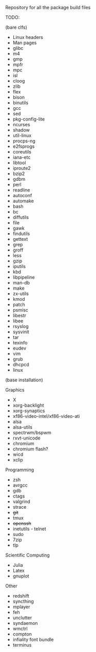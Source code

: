 Repository for all the package build files

TODO: 

(bare clfs)

* Linux headers
* Man pages
* glibc
* m4
* gmp
* mpfr
* mpc
* isl
* cloog
* zlib
* flex
* bison
* binutils
* gcc
* sed
* pkg-config-lite
* ncurses
* shadow
* util-linux
* procps-ng
* e2fsprogs
* coreutils
* iana-etc
* libtool
* iproute2
* bzip2
* gdbm
* perl
* readline
* autoconf
* automake
* bash
* bc
* diffutils
* file
* gawk
* findutils
* gettext
* grep
* groff
* less
* gzip
* iputils
* kbd
* libpipeline
* man-db
* make
* zx-utils
* kmod
* patch
* psmisc
* libestr
* libee
* rsyslog
* sysvinit
* tar
* texinfo
* eudev
* vim
* grub
* dhcpcd
* linux

(base installation)

Graphics

* X
* xorg-backlight
* xorg-synaptics
* xf86-video-intel/xf86-video-ati
* alsa
* alsa-utils
* spectrwm/bspwm
* rxvt-unicode
* chromium
* chromium flash?
* wicd
* xclip

Programming

* zsh
* avrgcc
* gdb
* ctags
* valgrind
* strace
* ~~git~~
* tmux
* ~~openssh~~
* inetutils - telnet
* sudo
* 7zip
* tlp

Scientific Computing

* Julia
* Latex
* gnuplot

Other

* redshift
* syncthing
* mplayer
* feh
* unclutter
* syndaemon
* wmctrl
* compton
* infiality font bundle
* terminus
